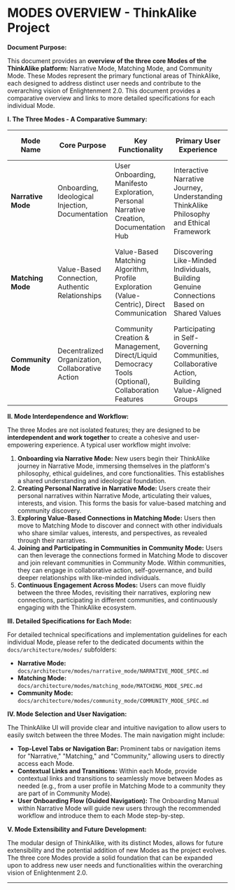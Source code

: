 # MODES OVERVIEW - ThinkAlike Project

**Document Purpose:**

This document provides an **overview of the three core Modes of the ThinkAlike platform:** Narrative Mode, Matching Mode, and Community Mode.  These Modes represent the primary functional areas of ThinkAlike, each designed to address distinct user needs and contribute to the overarching vision of Enlightenment 2.0.  This document provides a comparative overview and links to more detailed specifications for each individual Mode.

**I.  The Three Modes - A Comparative Summary:**

| Mode Name        | Core Purpose                                   | Key Functionality                                                                 | Primary User Experience                                                                  | Enlightenment 2.0 Principle Embodiment                                                   |
| ---------------- | ---------------------------------------------- | ----------------------------------------------------------------------------------- | -------------------------------------------------------------------------------------------- | ------------------------------------------------------------------------------------------- |
| **Narrative Mode** | Onboarding, Ideological Injection, Documentation | User Onboarding, Manifesto Exploration, Personal Narrative Creation, Documentation Hub | Interactive Narrative Journey, Understanding ThinkAlike Philosophy and Ethical Framework | Radical Transparency, Ethical Humanism, User Empowerment (through knowledge and understanding) |
| **Matching Mode** | Value-Based Connection, Authentic Relationships | Value-Based Matching Algorithm, Profile Exploration (Value-Centric), Direct Communication | Discovering Like-Minded Individuals, Building Genuine Connections Based on Shared Values | Authentic Connection, Ethical Humanism, User Empowerment (through meaningful choice)       |
| **Community Mode** | Decentralized Organization, Collaborative Action | Community Creation & Management, Direct/Liquid Democracy Tools (Optional), Collaboration Features | Participating in Self-Governing Communities, Collaborative Action, Building Value-Aligned Groups | Positive Anarchism, User Empowerment, Radical Transparency (community governance)          |

**II. Mode Interdependence and Workflow:**

The three Modes are not isolated features; they are designed to be **interdependent and work together** to create a cohesive and user-empowering experience.  A typical user workflow might involve:

1.  **Onboarding via Narrative Mode:** New users begin their ThinkAlike journey in Narrative Mode, immersing themselves in the platform's philosophy, ethical guidelines, and core functionalities. This establishes a shared understanding and ideological foundation.
2.  **Creating Personal Narrative in Narrative Mode:** Users create their personal narratives within Narrative Mode, articulating their values, interests, and vision. This forms the basis for value-based matching and community discovery.
3.  **Exploring Value-Based Connections in Matching Mode:** Users then move to Matching Mode to discover and connect with other individuals who share similar values, interests, and perspectives, as revealed through their narratives.
4.  **Joining and Participating in Communities in Community Mode:**  Users can then leverage the connections formed in Matching Mode to discover and join relevant communities in Community Mode.  Within communities, they can engage in collaborative action, self-governance, and build deeper relationships with like-minded individuals.
5.  **Continuous Engagement Across Modes:** Users can move fluidly between the three Modes, revisiting their narratives, exploring new connections, participating in different communities, and continuously engaging with the ThinkAlike ecosystem.

**III.  Detailed Specifications for Each Mode:**

For detailed technical specifications and implementation guidelines for each individual Mode, please refer to the dedicated documents within the `docs/architecture/modes/` subfolders:

*   **Narrative Mode:**  `docs/architecture/modes/narrative_mode/NARRATIVE_MODE_SPEC.md`
*   **Matching Mode:**  `docs/architecture/modes/matching_mode/MATCHING_MODE_SPEC.md`
*   **Community Mode:** `docs/architecture/modes/community_mode/COMMUNITY_MODE_SPEC.md`

**IV.  Mode Selection and User Navigation:**

The ThinkAlike UI will provide clear and intuitive navigation to allow users to easily switch between the three Modes.  The main navigation might include:

*   **Top-Level Tabs or Navigation Bar:**  Prominent tabs or navigation items for "Narrative," "Matching," and "Community," allowing users to directly access each Mode.
*   **Contextual Links and Transitions:**  Within each Mode, provide contextual links and transitions to seamlessly move between Modes as needed (e.g., from a user profile in Matching Mode to a community they are part of in Community Mode).
*   **User Onboarding Flow (Guided Navigation):**  The Onboarding Manual within Narrative Mode will guide new users through the recommended workflow and introduce them to each Mode step-by-step.

**V.  Mode Extensibility and Future Development:**

The modular design of ThinkAlike, with its distinct Modes, allows for future extensibility and the potential addition of new Modes as the project evolves.  The three core Modes provide a solid foundation that can be expanded upon to address new user needs and functionalities within the overarching vision of Enlightenment 2.0.

---

